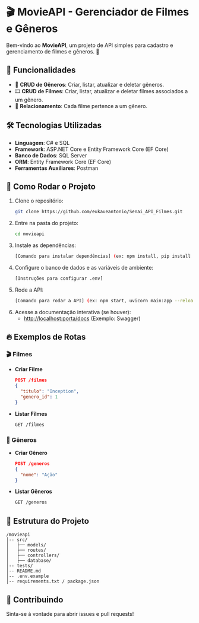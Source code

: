 # 🎬 MovieAPI - Gerenciador de Filmes e Gêneros

Bem-vindo ao **MovieAPI**, um projeto de API simples para cadastro e gerenciamento de filmes e gêneros. 🚀

## 📌 Funcionalidades

- 📌 **CRUD de Gêneros**: Criar, listar, atualizar e deletar gêneros.
- 🎞️ **CRUD de Filmes**: Criar, listar, atualizar e deletar filmes associados a um gênero.
- 🔗 **Relacionamento**: Cada filme pertence a um gênero.

## 🛠️ Tecnologias Utilizadas

- **Linguagem**: C# e SQL
- **Framework**: ASP.NET Core e Entity Framework Core (EF Core)
- **Banco de Dados**: SQL Server
- **ORM**: Entity Framework Core (EF Core)
- **Ferramentas Auxiliares**: Postman

## 🚀 Como Rodar o Projeto

1. Clone o repositório:
   ```sh
   git clone https://github.com/eukaueantonio/Senai_API_Filmes.git
   ```
2. Entre na pasta do projeto:
   ```sh
   cd movieapi
   ```
3. Instale as dependências:
   ```sh
   [Comando para instalar dependências] (ex: npm install, pip install -r requirements.txt)
   ```
4. Configure o banco de dados e as variáveis de ambiente:
   ```sh
   [Instruções para configurar .env]
   ```
5. Rode a API:
   ```sh
   [Comando para rodar a API] (ex: npm start, uvicorn main:app --reload)
   ```
6. Acesse a documentação interativa (se houver):
   - [http://localhost:porta/docs](http://localhost:porta/docs) (Exemplo: Swagger)

## 🔥 Exemplos de Rotas

### 🎬 Filmes

- **Criar Filme**
  ```json
  POST /filmes
  {
    "titulo": "Inception",
    "genero_id": 1
  }
  ```

- **Listar Filmes**
  ```sh
  GET /filmes
  ```

### 📌 Gêneros

- **Criar Gênero**
  ```json
  POST /generos
  {
    "nome": "Ação"
  }
  ```

- **Listar Gêneros**
  ```sh
  GET /generos
  ```

## 📄 Estrutura do Projeto

```
/movieapi
│-- src/
│   ├── models/
│   ├── routes/
│   ├── controllers/
│   ├── database/
│-- tests/
│-- README.md
│-- .env.example
│-- requirements.txt / package.json
```

## 🤝 Contribuindo

Sinta-se à vontade para abrir issues e pull requests!
